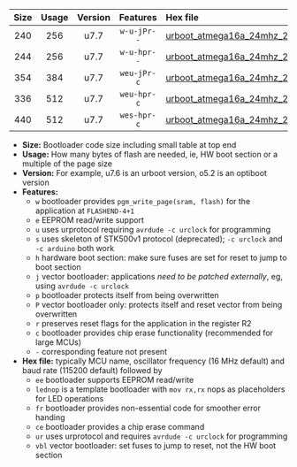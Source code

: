 |Size|Usage|Version|Features|Hex file|
|:-:|:-:|:-:|:-:|:--|
|240|256|u7.7|`w-u-jPr--`|[urboot_atmega16a_24mhz_230400bps_lednop_ur_vbl.hex](https://raw.githubusercontent.com/stefanrueger/urboot.hex/main/mcus/atmega16a/fcpu_24mhz/230400_bps/urboot_atmega16a_24mhz_230400bps_lednop_ur_vbl.hex)|
|244|256|u7.7|`w-u-hpr--`|[urboot_atmega16a_24mhz_230400bps_lednop_fr_ur.hex](https://raw.githubusercontent.com/stefanrueger/urboot.hex/main/mcus/atmega16a/fcpu_24mhz/230400_bps/urboot_atmega16a_24mhz_230400bps_lednop_fr_ur.hex)|
|354|384|u7.7|`weu-jPr-c`|[urboot_atmega16a_24mhz_230400bps_ee_lednop_fr_ce_ur_vbl.hex](https://raw.githubusercontent.com/stefanrueger/urboot.hex/main/mcus/atmega16a/fcpu_24mhz/230400_bps/urboot_atmega16a_24mhz_230400bps_ee_lednop_fr_ce_ur_vbl.hex)|
|336|512|u7.7|`weu-hpr-c`|[urboot_atmega16a_24mhz_230400bps_ee_lednop_fr_ce_ur.hex](https://raw.githubusercontent.com/stefanrueger/urboot.hex/main/mcus/atmega16a/fcpu_24mhz/230400_bps/urboot_atmega16a_24mhz_230400bps_ee_lednop_fr_ce_ur.hex)|
|440|512|u7.7|`wes-hpr-c`|[urboot_atmega16a_24mhz_230400bps_ee_lednop_fr_ce.hex](https://raw.githubusercontent.com/stefanrueger/urboot.hex/main/mcus/atmega16a/fcpu_24mhz/230400_bps/urboot_atmega16a_24mhz_230400bps_ee_lednop_fr_ce.hex)|

- **Size:** Bootloader code size including small table at top end
- **Usage:** How many bytes of flash are needed, ie, HW boot section or a multiple of the page size
- **Version:** For example, u7.6 is an urboot version, o5.2 is an optiboot version
- **Features:**
  + `w` bootloader provides `pgm_write_page(sram, flash)` for the application at `FLASHEND-4+1`
  + `e` EEPROM read/write support
  + `u` uses urprotocol requiring `avrdude -c urclock` for programming
  + `s` uses skeleton of STK500v1 protocol (deprecated); `-c urclock` and `-c arduino` both work
  + `h` hardware boot section: make sure fuses are set for reset to jump to boot section
  + `j` vector bootloader: applications *need to be patched externally*, eg, using `avrdude -c urclock`
  + `p` bootloader protects itself from being overwritten
  + `P` vector bootloader only: protects itself and reset vector from being overwritten
  + `r` preserves reset flags for the application in the register R2
  + `c` bootloader provides chip erase functionality (recommended for large MCUs)
  + `-` corresponding feature not present
- **Hex file:** typically MCU name, oscillator frequency (16 MHz default) and baud rate (115200 default) followed by
  + `ee` bootloader supports EEPROM read/write
  + `lednop` is a template bootloader with `mov rx,rx` nops as placeholders for LED operations
  + `fr` bootloader provides non-essential code for smoother error handing
  + `ce` bootloader provides a chip erase command
  + `ur` uses urprotocol and requires `avrdude -c urclock` for programming
  + `vbl` vector bootloader: set fuses to jump to reset, not the HW boot section
